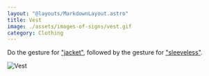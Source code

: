 ```yaml
---
layout: "@layouts/MarkdownLayout.astro"
title: Vest
image: ./assets/images-of-signs/vest.gif
category: Clothing
---
```


Do the gesture for ["jacket"](../jacket),
followed by the gesture for ["sleeveless"](../sleeveless).

![Vest](@signs/vest.gif)
